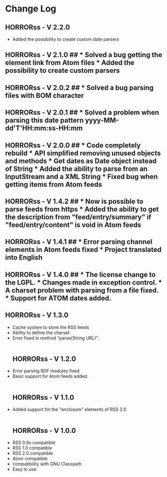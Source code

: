 # Change Log #

## HORRORss - V 2.2.0 ##
  * Added the possibility to create custom date parsers
<br></li></ul>

<h2>HORRORss - V 2.1.0 ##
  * Solved a bug getting the element link from Atom files
  * Added the possibility to create custom parsers
<br></li></ul>

<h2>HORRORss - V 2.0.2 ##
  * Solved a bug parsing files with BOM character
<br></li></ul>

<h2>HORRORss - V 2.0.1 ##
  * Solved a problem when parsing this date pattern yyyy-MM-dd'T'HH:mm:ss-HH:mm
<br></li></ul>

<h2>HORRORss - V 2.0.0 ##
  * Code completely rebuild
  * API simplified removing unused objects and methods
  * Get dates as Date object instead of String
  * Added the ability to parse from an InputStream and a XML String
  * Fixed bug when getting items from Atom feeds
<br></li></ul>

<h2>HORRORss - V 1.4.2 ##
  * Now is possible to parse feeds from https
  * Added the ability to get the description from "feed/entry/summary" if "feed/entry/content" is void in Atom feeds
<br></li></ul>

<h2>HORRORss - V 1.4.1 ##
  * Error parsing channel elements in Atom feeds fixed
  * Project translated into English
<br></li></ul>

<h2>HORRORss - V 1.4.0 ##
  * The license change to the LGPL.
  * Changes made in exception control.
  * A charset problem with parsing from a file fixed.
  * Support for ATOM dates added.
<br>
<h2>HORRORss - V 1.3.0</h2>
<ul><li>Cache system to store the RSS feeds<br>
</li><li>Ability to define the charset.<br>
</li><li>Error fixed in method "parse(String URL)".<br>
<br>
<h2>HORRORss - V 1.2.0</h2>
</li><li>Error parsing RDF modules fixed<br>
</li><li>Basic support for Atom feeds added.<br>
<br>
<h2>HORRORss - V 1.1.0</h2>
</li><li>Added support fot the "enclosure" elements of RSS 2.0<br>
<br>
<h2>HORRORss - V 1.0.0</h2>
</li><li>RSS 0.9x compatible<br>
</li><li>RSS 1.0 compatible<br>
</li><li>RSS 2.0 compatible<br>
</li><li>Atom compatible<br>
</li><li>compatibility with GNU Classpath<br>
</li><li>Easy to use